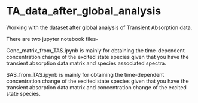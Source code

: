 # TA_data_after_global_analysis
Working with the dataset after global analysis of Transient Absorption data.

There are two jupyter notebook files-

Conc_matrix_from_TAS.ipynb is mainly for obtaining the time-dependent concentration change of the excited state species given that you have the transient absorption data matrix and species associated spectra. 

SAS_from_TAS.ipynb is mainly for obtaining the time-dependent concentration change of the excited state species given that you have the transient absorption data matrix and concentration change of the excited state species. 
